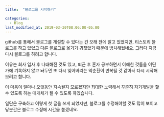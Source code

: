 ```yaml
---
title:  "블로그를 시작하기"

categories:
  - Blog
last_modified_at: 2019-03-30T08:06:00-05:00
---
```

github를 통해서 블로그를 개설할 수 있다는 건 오래 전에 알고 있었지만, 티스토리 블로그를 하고 있었고 다른 블로그로 옮기기 귀찮았기 때문에 방치해뒀네요. 그러다 지금 다시 블로그를 하려고 합니다.

이유는 회사 입사 후 나태해진 것도 있고, 퇴근 후 혼자 공부하면서 이해한 것들을 어딘가에 기록하지 않고 놔두면 또 다시 잊어버리는 악순환이 반복될 것 같아서 다시 시작해보려고 합니다. 

이 마음이 얼마나 오랫동안 지속될지 모르겠지만 최대한 노력해서 꾸준히 자기개발을 할 수 있도록 하는 매개체가 될 수 있도록 하겠습니다.

일단은 구축하고 이렇게 첫 글을 쓰게 되었지만, 블로그를 수정해야할 것도 많이 보이고 당분간은 블로그 수정에 시간을 쏟겠네요.
